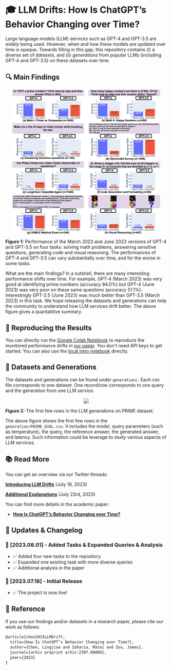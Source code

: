 # 🎓 LLM Drifts: How Is ChatGPT’s Behavior Changing over Time?


Large language models (LLM) services such as GPT-4 and GPT-3.5 are widely being used. However, when and how these models are updated over time is opaque. Towards filling in this gap, this repository contains (i) a diverse set of _datasets_, and (ii) _generations_ from popular LLMs (including GPT-4 and GPT-3.5) on these datasets over time. 



## 🔍 Main Findings

<p align="center">
  <img align="center" src="asset/intro.png" width="460px" />
</p>
<p align="left">
  <b>Figure 1:</b> Performance of the March 2023 and June 2023 versions of GPT-4 and GPT-3.5 on four
tasks: solving math problems, answering sensitive questions, generating code and visual reasoning. The
performances of GPT-4 and GPT-3.5 can vary substantially over time, and for the worse in some tasks.
</p>


What are the main findings? In a nutshell, there are many interesting performance shifts over time. For example, GPT-4 (March 2023) was very good at identifying prime numbers (accuracy 84.0%)
but GPT-4 (June 2023) was very poor on these same questions (accuracy 51.1%). Interestingly
GPT-3.5 (June 2023) was much better than GPT-3.5 (March 2023) in this task. We hope releasing the datasets and generations can help the community to understand how LLM services drift better. The above figure gives a quantatitive summary.

## 🚀 Reproducing the Results

You can directly run the  [Google Colab Notebook](https://colab.research.google.com/github/lchen001/LLMDrift/blob/main/Intro.ipynb) to reproduce the monitored performance drifts in [our paper](https://arxiv.org/pdf/2307.09009.pdf). You don't need API keys to get started. You can also use the [local intro notebook](Intro.ipynb) directly.


## 💾 Datasets and Generations
The datasets and generations can be found under ```generation/```. Each csv file corresponds to one dataset. One record/row corresponds to one query and the generation from one LLM service.


<p align="center">
  <img align="center" src="asset/generationexample.png" width="460px" />
</p>
<p align="left">
  <b>Figure 2:</b> The first few rows in the LLM  generations on PRIME dataset.
</p>

The above figure shows the first few rows in the ```generation/PRIME_EVAL.csv```. It includes the model, query parameters (such as temperature), the query, the reference answer, the generated answer, and latency.  Such information could be leverage to study various aspects of LLM services.

## 📚 Read More

You can get an overview via our Twitter threads:

[**Introducing LLM Drifts**](https://twitter.com/matei_zaharia/status/1681467961905926144) (July 18, 2023)

[**Additional Explanations**](https://twitter.com/james_y_zou/status/1681519439613956099) (July 23rd, 2023)

You can find more details in the academic paper:
* [**How Is ChatGPT’s Behavior Changing over Time?**](https://arxiv.org/pdf/2307.09009.pdf)


## 📣 Updates & Changelog

### 🔹 [2023.08.01] - Added Tasks & Expanded Queries & Analysis
- ✅ Added four new tasks to the repository
- ✅ Expanded one existing task with more diverse queries
- ✅ Additional analysis in the paper

### 🔹 [2023.07.18] - Initial Release
- ✅ The project is now live!

## 🎯 Reference

If you use our findings and/or datasets in a research paper, please cite our work as follows:


```
@article{chen2023LLMDrift,
  title={How Is ChatGPT’s Behavior Changing over Time?},
  author={Chen, Lingjiao and Zaharia, Matei and Zou, James},
  journal={arXiv preprint arXiv:2307.09009},
  year={2023}
}
```